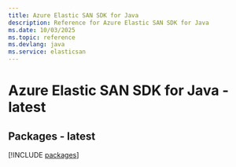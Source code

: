 ```yaml
---
title: Azure Elastic SAN SDK for Java
description: Reference for Azure Elastic SAN SDK for Java
ms.date: 10/03/2025
ms.topic: reference
ms.devlang: java
ms.service: elasticsan
---
```

# Azure Elastic SAN SDK for Java - latest
## Packages - latest
[!INCLUDE [packages](elastic-san-index.md)]